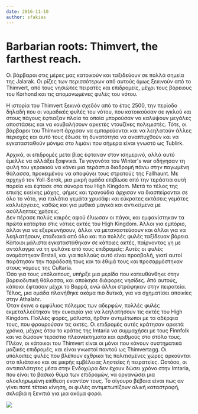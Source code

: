 ```yaml
---
date: 2016-11-10
author: sfakias
---
```

# Barbarian roots: Thimvert, the farthest reach.

Οι βάρβαροι στις μέρες μας κατοικούν και ταξιδεύουν σε πολλά σημεία της
Jalarak. Οι ρίζες των περισσότερων από αυτούς όμως ξεκινούν από το Thimvert,
από τους νησιώτες πειρατές και επιδρομείς, μέχρι τους βόρειους του Korhond και
τις απομονωμένες φυλές του νότου.

Η ιστορία του Thimvert ξεκινά σχεδόν από το έτος 2500, την περίοδο δηλαδή που
οι νομαδικές φυλές του νότου, που κατοικούσαν σε ιγκλού και στους πάγους
έφτιαξαν πλοία τα οποία μπορούσαν να καλύψουν μεγάλες αποστάσεις και να
κουβαλήσουν αρκετές ντουζίνες πολεμιστές. Τότε, οι βάρβαροι του Thimvert
άρχισαν να εμπορεύονται και να λεηλατούν άλλες περιοχές και αυτό τους έδωσε τη
δυνατότητα να αναπτυχθούν και να εγκατασταθούν μόνιμα στο λιμάνι που σήμερα
είναι γνωστό ως Tublirk.

Αρχικά, οι επιδρομές μετα βίας έφταναν στον ισημερινό, αλλά αυτό έμελλε να
αλλάξει ξαφνικά. Ta γεγονότα του Winter's war οδήγησαν τη φυλή του γερακιού να
κάνει μια τεράστια διαδρομή πάνω στην παγωμένη θάλασσα, προκειμένου να
αποφύγει τους στρατούς της Fallhaunt. Με αρχηγό τον Yoll-Serok, μια μικρή
ομάδα επιβίωσε από την τεράστια αυτή πορεία και έφτασε στα σύνορα του High
Kingdom. Μετά το τέλος της επικής εκείνης μάχης, φήμες και τραγούδια άρχισαν
να διασπείρονται σε όλο το νότο, για παλάτια γεμάτα χρυσάφι και εύκρατες
εκτάσεις γεμάτες καλλιέργειες, καθώς και για μυθικά μαγικά και αντικείμενα με
ασύλληπτες χρήσεις.  
Δεν πέρασε πολύς καιρός αφού έλιωσαν οι πάγοι, και εμφανίστηκαν τα πρώτα
κατάρτια στις νότιες ακτές του High Kingdom. Άλλοι για εμπόριο, άλλοι για να
εξερευνήσουν, άλλοι να μεταναστεύσουν και άλλοι για να λεηλατήσουν, σταδιακά
από όλο και πιο πολλές φυλές ταξίδευαν βόρεια. Κάποιοι μάλιστα εγκαταστάθηκαν
σε κάποιες ακτές, παίρνοντας γη με αντάλαγμα να τη φυλάνε από τους επιδρομείς:
Αυτές οι φυλές ονομάστηκαν Erstali, και για πολλούς αυτό είναι προσβολή, γιατί
αυτοί παράτησαν την παράδοσή τους και τα έθιμά τους και προσαρμόστηκαν στους
νόμους της Cultaria.  
Όσο για τους υπόλοιπους, υπήρξε μια μερίδα που κατευθύνθηκε στην βορειοδυτική
θάλασσα, και αποίκησε διάφορες νησίδες. Από αυτούς, κάποιοι έφτασαν μέχρι το
Βορρά, ενώ άλλοι στράφηκαν στην πειρατεία. Τέλος, μια ομάδα πλανήθηκε ακόμα
πιο δυτικά, για να σχηματίσει αποικίες στην Athalahr.  
Όταν έγινε ο εμφύλιος πόλεμος των αδερφών, πολλές φυλές εκμεταλλεύτηκαν την
ευκαιρία για να λεηλατήσουν τις ακτές του High Kingdom. Πολλές φορές, μάλιστα,
ήρθαν αντιμέτωποι με τα αδέρφια τους, που φρουρούσαν τις ακτές. Οι επιδρομές
αυτές κράτησαν αρκετά χρόνια, μέχρις ότου το κράτος της Imtaria να συμμαχήσει
με τους Finnfolk και να δώσουν τεράστια πλεονέκτηματα και αριθμούς στο στόλο
τους.  
Πλέον, οι κάτοικοι του Thimvert είναι οι μόνοι που κάνουν συστηματικά μαζικές
επιδρομές, και είναι γνωστοί παντού ως Thimvertagg. Οι υπόλοιπες φυλές που
βλέπουν εχθρικά τις πολιτισμένες χώρες αρκούνται στο πλιάτσικο και σε μικρής
εμβέλειας ληστείες ή πειρατείες. Ωστόσο, οι αντιπαλότητες μέσα στην Ενδοχώρα
δεν έχουν δώσει χρόνο στην Imtaria, που είναι το βασικό θύμα των επιδρομών, να
οργανώσει μια ολοκληρωμένη επίθεση εναντίον τους. Το σίγουρο βέβαια είναι πως
αν γίνει ποτέ τέτοια κίνηση, οι φυλές αντιμετωπίζουν ολική καταστροφή, σκλαβιά
η ξενιτιά για μια ακόμα φορά.  


[![](https://4.bp.blogspot.com/-RNcK3qOYYeE/WF1Jylmp3_I/AAAAAAAAAHE/qshXLzB8LgQN5nXeU6bUspS_1ThZIGNMQCLcB/s320/Map%2B%25285%2529.jpg)](https://4.bp.blogspot.com/-RNcK3qOYYeE/WF1Jylmp3_I/AAAAAAAAAHE/qshXLzB8LgQN5nXeU6bUspS_1ThZIGNMQCLcB/s1600/Map%2B%25285%2529.jpg)



